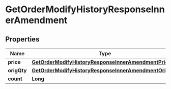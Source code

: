 

# GetOrderModifyHistoryResponseInnerAmendment


## Properties

| Name | Type | Description | Notes |
|------------ | ------------- | ------------- | -------------|
|**price** | [**GetOrderModifyHistoryResponseInnerAmendmentPrice**](GetOrderModifyHistoryResponseInnerAmendmentPrice.md) |  |  [optional] |
|**origQty** | [**GetOrderModifyHistoryResponseInnerAmendmentOrigQty**](GetOrderModifyHistoryResponseInnerAmendmentOrigQty.md) |  |  [optional] |
|**count** | **Long** |  |  [optional] |



